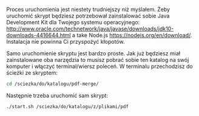 Proces uruchomienia jest niestety trudniejszy niż myślałem. Żeby uruchomić skrypt będziesz potrzebował zainstalować sobie Java Development Kit dla Twojego systemu operacyjnego: http://www.oracle.com/technetwork/java/javase/downloads/jdk10-downloads-4416644.html a take Node.js https://nodejs.org/en/download/. Instalacja nie powinna Ci przyspożyć kłopotów.

Samo uruchomienie skryptu jest bardzo proste. Jak już będziesz miał zainstalowane oba narzędzia to musisz pobrać sobie ten katalog na swój komputer i włączyć terminal/wiersz poleceń. W terminalu przechodzisz do ścieżki ze skryptem:

```sh
cd /sciezka/do/katalogu/pdf-merge/
```

Następnie trzeba uruchomić sam skrypt:

```sh
./start.sh /sciezka/do/katalogu/z/plikami/pdf
```